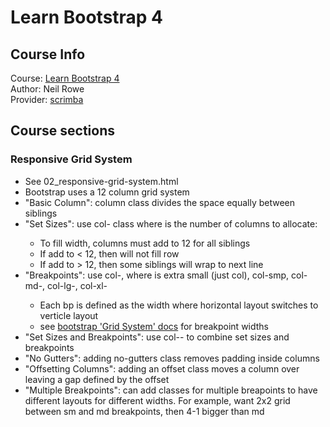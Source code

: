 # Learn Bootstrap 4

## Course Info
Course: [Learn Bootstrap 4](https://scrimba.com/g/gbootstrap4)  
Author: Neil Rowe  
Provider: [scrimba](https://scrimba.com)  

## Course sections

### Responsive Grid System
* See 02_responsive-grid-system.html
* Bootstrap uses a 12 column grid system
* "Basic Column": column class divides the space equally between siblings
* "Set Sizes": use col-<x> class where <x> is the number of columns to allocate:
    * To fill width, columns must add to 12 for all siblings
    * If add to < 12, then will not fill row
    * If add to > 12, then some siblings will wrap to next line
* "Breakpoints": use col-<bp>, where <bp> is  extra small (just col), col-smp, col-md-, col-lg-, col-xl- 
    * Each bp is defined as the width where horizontal layout switches to verticle layout
    * see [bootstrap 'Grid System' docs](https://getbootstrap.com/docs/4.0/layout/grid/) for breakpoint widths
* "Set Sizes and Breakpoints": use col-<bp>-<x> to combine set sizes and breakpoints
* "No Gutters": adding no-gutters class removes padding inside columns
* "Offsetting Columns": adding an offset class moves a column over leaving a gap defined by the offset
* "Multiple Breakpoints": can add classes for multiple breapoints to have different layouts for different widths.  For example, want 2x2 grid between sm and md breakpoints, then 4-1 bigger than md
